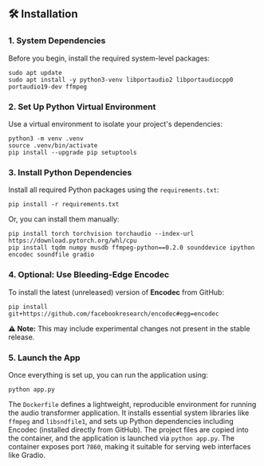 <!DOCTYPE html>
<html lang="en">
<head>
  <meta charset="UTF-8" />
  <meta name="viewport" content="width=device-width, initial-scale=1.0"/>
</head>
<body>

  <h2>🛠️ Installation</h2>

  <h3>1. System Dependencies</h3>
  <p>Before you begin, install the required system-level packages:</p>
  <pre><code>sudo apt update
sudo apt install -y python3-venv libportaudio2 libportaudiocpp0 portaudio19-dev ffmpeg</code></pre>

  <h3>2. Set Up Python Virtual Environment</h3>
  <p>Use a virtual environment to isolate your project's dependencies:</p>
  <pre><code>python3 -m venv .venv
source .venv/bin/activate
pip install --upgrade pip setuptools</code></pre>

  <h3>3. Install Python Dependencies</h3>
  <p>Install all required Python packages using the <code>requirements.txt</code>:</p>
  <pre><code>pip install -r requirements.txt</code></pre>

  <p>Or, you can install them manually:</p>
  <pre><code>pip install torch torchvision torchaudio --index-url https://download.pytorch.org/whl/cpu
pip install tqdm numpy musdb ffmpeg-python==0.2.0 sounddevice ipython encodec soundfile gradio</code></pre>

  <h3>4. Optional: Use Bleeding-Edge Encodec</h3>
  <p>To install the latest (unreleased) version of <strong>Encodec</strong> from GitHub:</p>
  <pre><code>pip install git+https://github.com/facebookresearch/encodec#egg=encodec</code></pre>
  <p><strong>⚠️ Note:</strong> This may include experimental changes not present in the stable release.</p>

  <h3>5. Launch the App</h3>
  <p>Once everything is set up, you can run the application using:</p>
  <pre><code>python app.py</code></pre>

<p>
  The <code>Dockerfile</code> defines a lightweight, reproducible environment for running the audio transformer application. 
  It installs essential system libraries like <code>ffmpeg</code> and <code>libsndfile1</code>, 
  and sets up Python dependencies including Encodec (installed directly from GitHub). The project files are copied into the container, 
  and the application is launched via <code>python app.py</code>. The container exposes port <code>7860</code>, making it suitable 
  for serving web interfaces like Gradio.
</p>
</body>
</html>

